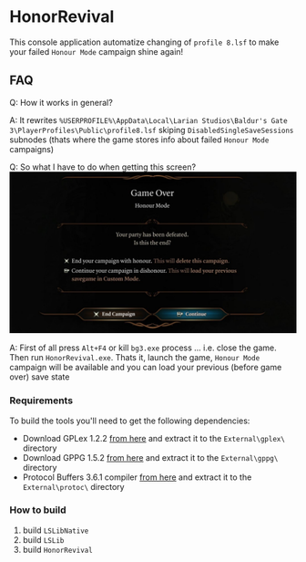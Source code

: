 # HonorRevival

This console application automatize changing of `profile 8.lsf` to make your failed `Honour Mode` campaign shine again!

## FAQ
Q: How it works in general?

A: It rewrites `%USERPROFILE%\AppData\Local\Larian Studios\Baldur's Gate 3\PlayerProfiles\Public\profile8.lsf` skiping `DisabledSingleSaveSessions` subnodes (thats where the game stores info about failed `Honour Mode` campaigns)

Q: So what I have to do when getting this screen?
![Honour Mode Game over screen](/HonorRevival/assets/game_over_popup.jpg)

A: First of all press `Alt+F4` or kill `bg3.exe` process ... i.e. close the game. Then run `HonorRevival.exe`. Thats it, launch the game, `Honour Mode` campaign will be available and you can load your previous (before game over) save state

### Requirements

To build the tools you'll need to get the following dependencies:

 - Download GPLex 1.2.2 [from here](https://s3.eu-central-1.amazonaws.com/nb-stor/dos/ExportTool/gplex-distro-1_2_2.zip) and extract it to the `External\gplex\` directory
 - Download GPPG 1.5.2 [from here](https://s3.eu-central-1.amazonaws.com/nb-stor/dos/ExportTool/gppg-distro-1_5_2.zip) and extract it to the `External\gppg\` directory
 - Protocol Buffers 3.6.1 compiler [from here](https://github.com/protocolbuffers/protobuf/releases/download/v3.6.1/protoc-3.6.1-win32.zip) and extract it to the `External\protoc\` directory

### How to build
1) build `LSLibNative`
2) build `LSLib`
3) build `HonorRevival`